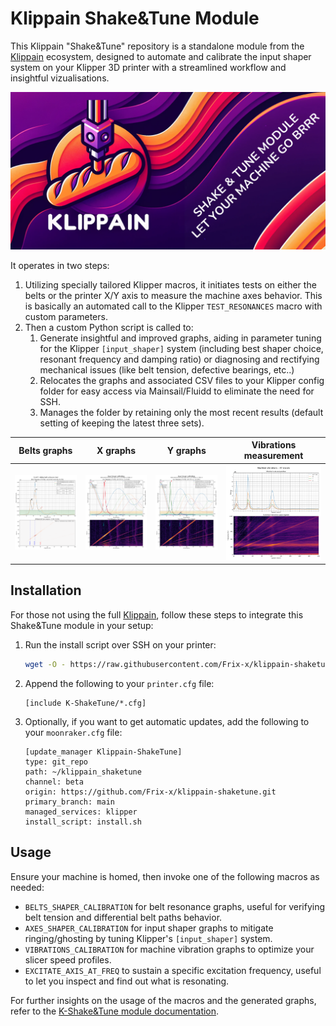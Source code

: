 # Klippain Shake&Tune Module

This Klippain "Shake&Tune" repository is a standalone module from the [Klippain](https://github.com/Frix-x/klippain) ecosystem, designed to automate and calibrate the input shaper system on your Klipper 3D printer with a streamlined workflow and insightful vizualisations.

![logo banner](./docs/banner.png)

It operates in two steps:
  1. Utilizing specially tailored Klipper macros, it initiates tests on either the belts or the printer X/Y axis to measure the machine axes behavior. This is basically an automated call to the Klipper `TEST_RESONANCES` macro with custom parameters.
  2. Then a custom Python script is called to: 
     1. Generate insightful and improved graphs, aiding in parameter tuning for the Klipper `[input_shaper]` system (including best shaper choice, resonant frequency and damping ratio) or diagnosing and rectifying mechanical issues (like belt tension, defective bearings, etc..)
     2. Relocates the graphs and associated CSV files to your Klipper config folder for easy access via Mainsail/Fluidd to eliminate the need for SSH.
     3. Manages the folder by retaining only the most recent results (default setting of keeping the latest three sets).

| Belts graphs | X graphs | Y graphs | Vibrations measurement |
|:----------------:|:------------:|:------------:|:---------------------:|
| ![](./docs/images/belts_example.png) | ![](./docs/images/X_example.png) | ![](./docs/images/Y_example.png) | ![](./docs/images/vibrations_example.png) |

## Installation

For those not using the full [Klippain](https://github.com/Frix-x/klippain), follow these steps to integrate this Shake&Tune module in your setup:
  1. Run the install script over SSH on your printer:
     ```bash
     wget -O - https://raw.githubusercontent.com/Frix-x/klippain-shaketune/main/install.sh | bash
     ```
  2. Append the following to your `printer.cfg` file:
     ```
     [include K-ShakeTune/*.cfg]
     ```
  3. Optionally, if you want to get automatic updates, add the following to your `moonraker.cfg` file:
     ```
     [update_manager Klippain-ShakeTune]
     type: git_repo
     path: ~/klippain_shaketune
     channel: beta
     origin: https://github.com/Frix-x/klippain-shaketune.git
     primary_branch: main
     managed_services: klipper
     install_script: install.sh
     ```

## Usage

Ensure your machine is homed, then invoke one of the following macros as needed:
  - `BELTS_SHAPER_CALIBRATION` for belt resonance graphs, useful for verifying belt tension and differential belt paths behavior.
  - `AXES_SHAPER_CALIBRATION` for input shaper graphs to mitigate ringing/ghosting by tuning Klipper's `[input_shaper]` system.
  - `VIBRATIONS_CALIBRATION` for machine vibration graphs to optimize your slicer speed profiles.
  - `EXCITATE_AXIS_AT_FREQ` to sustain a specific excitation frequency, useful to let you inspect and find out what is resonating.

For further insights on the usage of the macros and the generated graphs, refer to the [K-Shake&Tune module documentation](./docs/k_shaketune.md).
